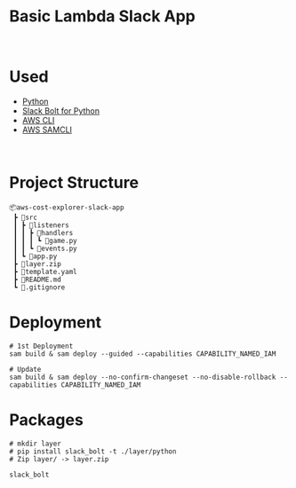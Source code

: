 # Basic Lambda Slack App
<br/>

# Used
- [Python](https://www.python.org/downloads/)
- [Slack Bolt for Python](https://github.com/slackapi/bolt-python)
- [AWS CLI](https://aws.amazon.com/ko/cli/)
- [AWS SAMCLI](https://docs.aws.amazon.com/ko_kr/serverless-application-model/latest/developerguide/install-sam-cli.html#install-sam-cli-instructions)

<br/>

# Project Structure
```
📦aws-cost-explorer-slack-app
 ┣ 📂src
 ┃ ┣ 📂listeners
 ┃ ┃ ┣ 📂handlers
 ┃ ┃ ┃ ┗ 📜game.py
 ┃ ┃ ┗ 📜events.py
 ┃ ┗ 📜app.py
 ┣ 📜layer.zip
 ┣ 📜template.yaml
 ┣ 📜README.md
 ┗ 📜.gitignore
```

# Deployment
```
# 1st Deployment
sam build & sam deploy --guided --capabilities CAPABILITY_NAMED_IAM

# Update
sam build & sam deploy --no-confirm-changeset --no-disable-rollback --capabilities CAPABILITY_NAMED_IAM
```

# Packages
```
# mkdir layer
# pip install slack_bolt -t ./layer/python
# Zip layer/ -> layer.zip

slack_bolt
```